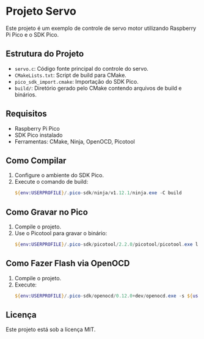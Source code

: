# Projeto Servo

Este projeto é um exemplo de controle de servo motor utilizando Raspberry Pi Pico e o SDK Pico.

## Estrutura do Projeto
- `servo.c`: Código fonte principal do controle do servo.
- `CMakeLists.txt`: Script de build para CMake.
- `pico_sdk_import.cmake`: Importação do SDK Pico.
- `build/`: Diretório gerado pelo CMake contendo arquivos de build e binários.

## Requisitos
- Raspberry Pi Pico
- SDK Pico instalado
- Ferramentas: CMake, Ninja, OpenOCD, Picotool

## Como Compilar
1. Configure o ambiente do SDK Pico.
2. Execute o comando de build:
   ```powershell
   ${env:USERPROFILE}/.pico-sdk/ninja/v1.12.1/ninja.exe -C build
   ```

## Como Gravar no Pico
1. Compile o projeto.
2. Use o Picotool para gravar o binário:
   ```powershell
   ${env:USERPROFILE}/.pico-sdk/picotool/2.2.0/picotool/picotool.exe load <caminho_para_binario> -fx
   ```

## Como Fazer Flash via OpenOCD
1. Compile o projeto.
2. Execute:
   ```powershell
   ${env:USERPROFILE}/.pico-sdk/openocd/0.12.0+dev/openocd.exe -s ${userHome}/.pico-sdk/openocd/0.12.0+dev/scripts -f interface/cmsis-dap.cfg -f target/<target>.cfg -c "adapter speed 5000; program '<caminho_para_binario>' verify reset exit"
   ```

## Licença
Este projeto está sob a licença MIT.
